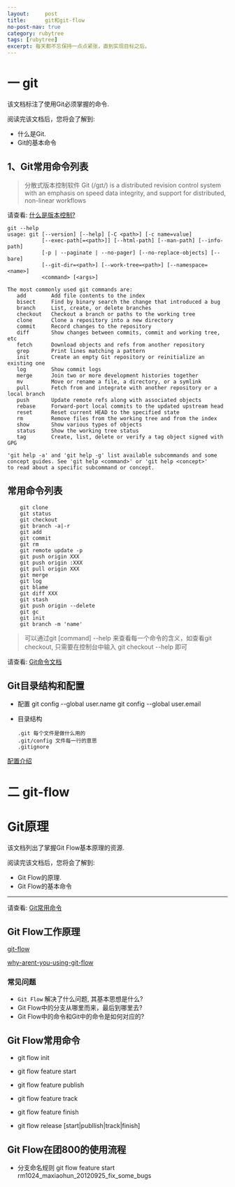 ```yaml
---
layout:     post
title:      git和git-flow
no-post-nav: true
category: rubytree
tags: [rubytree]
excerpt: 每天都不忘保持一点点紧张，直到实现目标之后。
---
```


# 一 git

该文档标注了使用Git必须掌握的命令.

阅读完该文档后，您将会了解到:

- 什么是Git.
- Git的基本命令

## 1、Git常用命令列表

> 分散式版本控制软件
> Git (/ɡɪt/) is a distributed revision control system with an emphasis on speed data integrity, and support for distributed, non-linear workflows

请查看: [什么是版本控制?](https://git-scm.com/book/zh/v2/%E8%B5%B7%E6%AD%A5-%E5%85%B3%E4%BA%8E%E7%89%88%E6%9C%AC%E6%8E%A7%E5%88%B6)

```
git --help
usage: git [--version] [--help] [-C <path>] [-c name=value]
           [--exec-path[=<path>]] [--html-path] [--man-path] [--info-path]
           [-p | --paginate | --no-pager] [--no-replace-objects] [--bare]
           [--git-dir=<path>] [--work-tree=<path>] [--namespace=<name>]
           <command> [<args>]

The most commonly used git commands are:
   add        Add file contents to the index
   bisect     Find by binary search the change that introduced a bug
   branch     List, create, or delete branches
   checkout   Checkout a branch or paths to the working tree
   clone      Clone a repository into a new directory
   commit     Record changes to the repository
   diff       Show changes between commits, commit and working tree, etc
   fetch      Download objects and refs from another repository
   grep       Print lines matching a pattern
   init       Create an empty Git repository or reinitialize an existing one
   log        Show commit logs
   merge      Join two or more development histories together
   mv         Move or rename a file, a directory, or a symlink
   pull       Fetch from and integrate with another repository or a local branch
   push       Update remote refs along with associated objects
   rebase     Forward-port local commits to the updated upstream head
   reset      Reset current HEAD to the specified state
   rm         Remove files from the working tree and from the index
   show       Show various types of objects
   status     Show the working tree status
   tag        Create, list, delete or verify a tag object signed with GPG

'git help -a' and 'git help -g' list available subcommands and some
concept guides. See 'git help <command>' or 'git help <concept>'
to read about a specific subcommand or concept.

```

## 常用命令列表

        git clone
        git status
        git checkout
        git branch -a|-r
        git add
        git commit
        git rm
        git remote update -p
        git push origin XXX
        git push origin :XXX
        git pull origin XXX
        git merge
        git log
        git blame
        git diff XXX
        git stash
        git push origin --delete
        git gc
        git init
        git branch -m 'name'

> 可以通过git [command] --help 来查看每一个命令的含义，如查看git checkout, 只需要在控制台中输入
> git checkout --help
> 即可

请查看: [Git命令文档](http://gitref.org/)

## Git目录结构和配置

- 配置
      git config --global user.name
      git config --global user.email

- 目录结构

      .git 每个文件是做什么用的
      .git/config 文件每一行的意思
      .gitignore

[配置介绍](https://git-scm.com/book/zh/v1/%E8%B5%B7%E6%AD%A5-%E5%88%9D%E6%AC%A1%E8%BF%90%E8%A1%8C-Git-%E5%89%8D%E7%9A%84%E9%85%8D%E7%BD%AE)


# 二 git-flow

Git原理
=======

该文档列出了掌握Git Flow基本原理的资源.

阅读完该文档后，您将会了解到:

* Git Flow的原理.
* Git Flow的基本命令

--------------------------------------------------------------------------------

请查看: [Git常用命令](http://git.tuan800-inc.com/ruby/zhe800_zhaoshang/wikis/git_basic_commands)

Git Flow工作原理
-------------
[git-flow](https://github.com/nvie/gitflow)

[why-arent-you-using-git-flow](http://jeffkreeftmeijer.com/2010/why-arent-you-using-git-flow/)

### 常见问题
- `Git Flow` 解决了什么问题, 其基本思想是什么?
- Git Flow中的分支从哪里而来，最后到哪里去?
- Git Flow中的命令和Git中的命令是如何对应的?

Git Flow常用命令
-------------
- git flow init
- git flow feature start
- git flow feature publish
- git flow feature track
- git flow feature finish

- git flow release [start|publlish|track|finish]

Git Flow在团800的使用流程
-------------------------------
- 分支命名规则
git flow feature start rm1024_maxiaohun_20120925_fix_some_bugs


